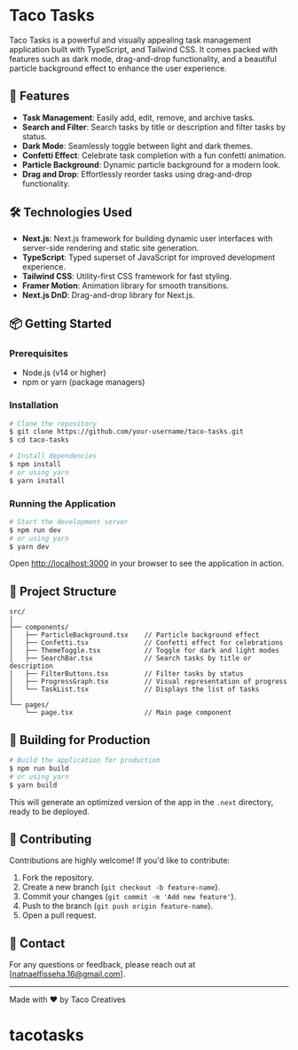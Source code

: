 # Taco Tasks

Taco Tasks is a powerful and visually appealing task management application built with TypeScript, and Tailwind CSS. It comes packed with features such as dark mode, drag-and-drop functionality, and a beautiful particle background effect to enhance the user experience.

## 🚀 Features

- **Task Management**: Easily add, edit, remove, and archive tasks.
- **Search and Filter**: Search tasks by title or description and filter tasks by status.
- **Dark Mode**: Seamlessly toggle between light and dark themes.
- **Confetti Effect**: Celebrate task completion with a fun confetti animation.
- **Particle Background**: Dynamic particle background for a modern look.
- **Drag and Drop**: Effortlessly reorder tasks using drag-and-drop functionality.

## 🛠️ Technologies Used

- **Next.js**: Next.js framework for building dynamic user interfaces with server-side rendering and static site generation.
- **TypeScript**: Typed superset of JavaScript for improved development experience.
- **Tailwind CSS**: Utility-first CSS framework for fast styling.
- **Framer Motion**: Animation library for smooth transitions.
- **Next.js DnD**: Drag-and-drop library for Next.js.

## 📦 Getting Started

### Prerequisites

- Node.js (v14 or higher)
- npm or yarn (package managers)

### Installation

```bash
# Clone the repository
$ git clone https://github.com/your-username/taco-tasks.git
$ cd taco-tasks

# Install dependencies
$ npm install
# or using yarn
$ yarn install
```

### Running the Application

```bash
# Start the development server
$ npm run dev
# or using yarn
$ yarn dev
```

Open [http://localhost:3000](http://localhost:3000) in your browser to see the application in action.

## 📂 Project Structure

```plaintext
src/
│
├── components/
│   ├── ParticleBackground.tsx    // Particle background effect
│   ├── Confetti.tsx              // Confetti effect for celebrations
│   ├── ThemeToggle.tsx           // Toggle for dark and light modes
│   ├── SearchBar.tsx             // Search tasks by title or description
│   ├── FilterButtons.tsx         // Filter tasks by status
│   ├── ProgressGraph.tsx         // Visual representation of progress
│   └── TaskList.tsx              // Displays the list of tasks
│
└── pages/
    └── page.tsx                  // Main page component
```

## 🎨 Building for Production

```bash
# Build the application for production
$ npm run build
# or using yarn
$ yarn build
```

This will generate an optimized version of the app in the `.next` directory, ready to be deployed.

## 🤝 Contributing

Contributions are highly welcome! If you'd like to contribute:
1. Fork the repository.
2. Create a new branch (`git checkout -b feature-name`).
3. Commit your changes (`git commit -m 'Add new feature'`).
4. Push to the branch (`git push origin feature-name`).
5. Open a pull request.

## 📧 Contact

For any questions or feedback, please reach out at [natnaelfisseha.16@gmail.com].

---

Made with ❤️ by Taco Creatives
# tacotasks
